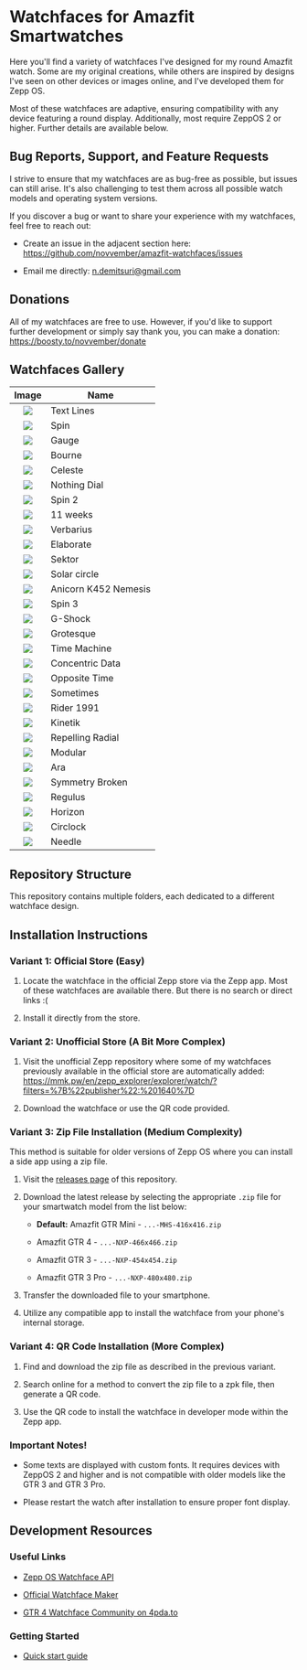 # Watchfaces for Amazfit Smartwatches

Here you'll find a variety of watchfaces I've designed for my round Amazfit watch. Some are my original creations, while others are inspired by designs I've seen on other devices or images online, and I've developed them for Zepp OS.

Most of these watchfaces are adaptive, ensuring compatibility with any device featuring a round display. Additionally, most require ZeppOS 2 or higher. Further details are available below.

## Bug Reports, Support, and Feature Requests

I strive to ensure that my watchfaces are as bug-free as possible, but issues can still arise. It's also challenging to test them across all possible watch models and operating system versions.

If you discover a bug or want to share your experience with my watchfaces, feel free to reach out:

- Create an issue in the adjacent section here: https://github.com/novvember/amazfit-watchfaces/issues

- Email me directly: n.demitsuri@gmail.com

## Donations

All of my watchfaces are free to use. However, if you'd like to support further development or simply say thank you, you can make a donation: https://boosty.to/novvember/donate

## Watchfaces Gallery

| Image 	                               | Name       	          |
|:-------------------------:            |------------           |
| ![](./text-lines/demo.png)            | Text Lines 	          |
| ![](./spin/demo.png)       	          | Spin       	          |
| ![](./gauge/demo.png)      	          | Gauge      	          |
| ![](./bourne/demo.png)                | Bourne     	          |
| ![](./celeste/demo.png)               | Celeste    	          |
| ![](./nothing-dial/demo.png)          | Nothing Dial          |
| ![](./spin-2/demo.png)                | Spin 2                |
| ![](./11-weeks/demo.png)              | 11 weeks              |
| ![](./verbarius/demo.png)             | Verbarius             |
| ![](./elaborate/demo.png)             | Elaborate             |
| ![](./nothing-sector/demo.png)        | Sektor                |
| ![](./solar-circle/demo.png)          | Solar circle          |
| ![](./anicorn-k452-nemesis/demo.png)  | Anicorn K452 Nemesis  |
| ![](./spin-3/demo.png)                | Spin 3                |
| ![](./g-shock/demo.png)               | G-Shock               |
| ![](./grotesque/demo.png)             | Grotesque             |
| ![](./time-machine/demo.png)          | Time Machine          |
| ![](./concentric-data/demo.png)       | Concentric Data       |
| ![](./opposite-time/demo.png)         | Opposite Time         |
| ![](./sometimes/demo.png)             | Sometimes             |
| ![](./rider-1991/demo.png)            | Rider 1991            |
| ![](./kinetik/demo.png)               | Kinetik               |
| ![](./repelling-radial/demo.png)      | Repelling Radial      |
| ![](./modular/demo.png)               | Modular               |
| ![](./ara/demo.png)                   | Ara                   |
| ![](./symmetry-broken/demo.png)       | Symmetry Broken       |
| ![](./regulus/demo.png)               | Regulus               |
| ![](./horizon/demo.png)               | Horizon               |
| ![](./circlock/demo.png)              | Circlock              |
| ![](./needle/demo.png)                | Needle                |


## Repository Structure

This repository contains multiple folders, each dedicated to a different watchface design.


## Installation Instructions

### Variant 1: Official Store (Easy)

1. Locate the watchface in the official Zepp store via the Zepp app. Most of these watchfaces are available there. But there is no search or direct links :(

2. Install it directly from the store.

### Variant 2: Unofficial Store (A Bit More Complex)

1. Visit the unofficial Zepp repository where some of my watchfaces previously available in the official store are automatically added:  
https://mmk.pw/en/zepp_explorer/explorer/watch/?filters=%7B%22publisher%22:%201640%7D

2. Download the watchface or use the QR code provided.

### Variant 3: Zip File Installation (Medium Complexity)

This method is suitable for older versions of Zepp OS where you can install a side app using a zip file.

1. Visit the [releases page](https://github.com/novvember/amazfit-watchfaces/releases) of this repository.

2. Download the latest release by selecting the appropriate `.zip` file for your smartwatch model from the list below:

   - **Default:** Amazfit GTR Mini - `...-MHS-416x416.zip`

   - Amazfit GTR 4 - `...-NXP-466x466.zip`

   - Amazfit GTR 3 - `...-NXP-454x454.zip`

   - Amazfit GTR 3 Pro - `...-NXP-480x480.zip`

3. Transfer the downloaded file to your smartphone.

4. Utilize any compatible app to install the watchface from your phone's internal storage.

### Variant 4: QR Code Installation (More Complex)

1. Find and download the zip file as described in the previous variant.

2. Search online for a method to convert the zip file to a zpk file, then generate a QR code.

3. Use the QR code to install the watchface in developer mode within the Zepp app.

### Important Notes!
- Some texts are displayed with custom fonts. It requires devices with ZeppOS 2 and higher and is not compatible with older models like the GTR 3 and GTR 3 Pro.

- Please restart the watch after installation to ensure proper font display.

## Development Resources

### Useful Links

- [Zepp OS Watchface API](https://docs.zepp.com/docs/watchface/api/hmUI/createWidget/)

- [Official Watchface Maker](https://watchface.zepp.com/create)

- [GTR 4 Watchface Community on 4pda.to](https://4pda.to/forum/index.php?showtopic=1055207)

### Getting Started

- [Quick start guide](https://docs.zepp.com/docs/guides/quick-start/)
